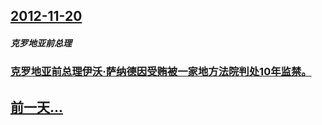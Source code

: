 ## [2012-11-20](/zh/news/2012/11/20/index.md)

##### 克罗地亚前总理
### [克罗地亚前总理伊沃·萨纳德因受贿被一家地方法院判处10年监禁。](/zh/news/2012/11/20/克罗地亚前总理伊沃-萨纳德因受贿被一家地方法院判处10年监禁.md)
## [前一天...](/zh/news/2012/11/19/index.md)

